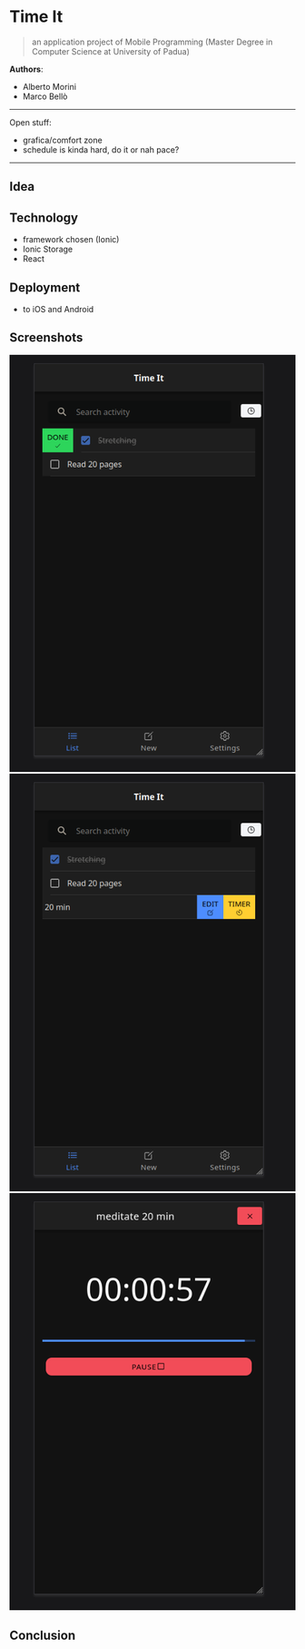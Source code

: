 
# Time It
> an application project of Mobile Programming (Master Degree in Computer Science at University of Padua)

**Authors**:
- Alberto Morini
- Marco Bellò


------------------------------

Open stuff:
- grafica/comfort zone
- schedule is kinda hard, do it or nah pace?

------------------------------
## Idea

## Technology 

- framework chosen (Ionic)
- Ionic Storage
- React

## Deployment

- to iOS and Android


## Screenshots

![UI](./Docs/1.png)
![UI](./Docs/2.png)
![UI](./Docs/3.png)

## Conclusion 

